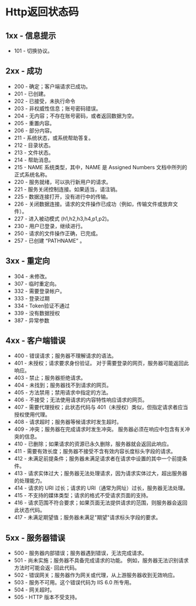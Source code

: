 # Http返回状态码

## 1xx - 信息提示

- 101 - 切换协议。

## 2xx - 成功
- 200 - 确定；客户端请求已成功。
- 201 - 已创建。
- 202 - 已接受，未执行命令
- 203 - 非权威性信息；账号密码错误。
- 204 - 无内容；不存在账号密码，或者返回数据为空。
- 205 - 重置内容。
- 206 - 部分内容。
- 211 - 系统状态，或系统帮助答复。
- 212 - 目录状态。
- 213 - 文件状态。
- 214 - 帮助消息。
- 215 - NAME 系统类型，其中，NAME 是 Assigned Numbers 文档中所列的正式系统名称。
- 220 - 服务就绪，可以执行新用户的请求。
- 221 - 服务关闭控制连接。如果适当，请注销。
- 225 - 数据连接打开，没有进行中的传输。
- 226 - 关闭数据连接。请求的文件操作已成功（例如，传输文件或放弃文件）。
- 227 - 进入被动模式 (h1,h2,h3,h4,p1,p2)。
- 230 - 用户已登录，继续进行。
- 250 - 请求的文件操作正确，已完成。
- 257 - 已创建 “PATHNAME” 。

## 3xx - 重定向
- 304 - 未修改。
- 307 - 临时重定向。
- 332 - 需要登录帐户。
- 333 - 登录过期
- 334 - Token验证不通过
- 339 - 没有数据授权
- 387 - 异常参数


## 4xx - 客户端错误
- 400 - 错误请求；服务器不理解请求的语法。 
- 401 - 未授权；请求要求身份验证。 对于需要登录的网页，服务器可能返回此响应。 
- 403 - 禁止；服务器拒绝请求。
- 404 - 未找到；服务器找不到请求的网页。
- 405 - 方法禁用；禁用请求中指定的方法。 
- 406 - 不接受；无法使用请求的内容特性响应请求的网页。 
- 407 - 需要代理授权；此状态代码与 401（未授权）类似，但指定请求者应当授权使用代理。
- 408 - 请求超时；服务器等候请求时发生超时。 
- 409 - 冲突；服务器在完成请求时发生冲突。 服务器必须在响应中包含有关冲突的信息。 
- 410 - 已删除；如果请求的资源已永久删除，服务器就会返回此响应。 
- 411 - 需要有效长度；服务器不接受不含有效内容长度标头字段的请求。 
- 412 - 未满足前提条件；服务器未满足请求者在请求中设置的其中一个前提条件。 
- 413 - 请求实体过大；服务器无法处理请求，因为请求实体过大，超出服务器的处理能力。 
- 414 - 请求的 URI 过长；请求的 URI（通常为网址）过长，服务器无法处理。 
- 415 - 不支持的媒体类型；请求的格式不受请求页面的支持。 
- 416 - 请求范围不符合要求；如果页面无法提供请求的范围，则服务器会返回此状态代码。 
- 417 - 未满足期望值；服务器未满足"期望"请求标头字段的要求。

## 5xx - 服务器错误
- 500 - 服务器内部错误；服务器遇到错误，无法完成请求。
- 501 - 尚未实施；服务器不具备完成请求的功能。 例如，服务器无法识别请求方法时可能会返- 回此代码。
- 502 - 错误网关；服务器作为网关或代理，从上游服务器收到无效响应。
- 503 - 服务不可用。这个错误代码为 IIS 6.0 所专用。
- 504 - 网关超时。
- 505 - HTTP 版本不受支持。